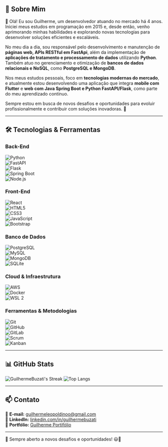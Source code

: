 ## 🚀 Sobre Mim  
👋 Olá! Eu sou Guilherme, um desenvolvedor atuando no mercado há 4 anos. Iniciei meus estudos em programação em 2015 e, desde então, venho aprimorando minhas habilidades e explorando novas tecnologias para desenvolver soluções eficientes e escaláveis.

No meu dia a dia, sou responsável pelo desenvolvimento e manutenção de **páginas web, APIs RESTful em FastApi**, além da implementação de **aplicações de tratamento e processamento de dados** utilizando **Python**. Também atuo no gerenciamento e otimização de **bancos de dados relacionais e NoSQL**, como **PostgreSQL e MongoDB**.

Nos meus estudos pessoais, foco em **tecnologias modernas do mercado**, e atualmente estou desenvolvendo uma aplicação que integra **mobile com Flutter** e **web com Java Spring Boot e Python FastAPI/Flask**, como parte do meu aprendizado contínuo.  

Sempre estou em busca de novos desafios e oportunidades para evoluir profissionalmente e contribuir com soluções inovadoras. 🚀

---

## 🛠️ Tecnologias & Ferramentas  
### **Back-End**  
![Python](https://img.shields.io/badge/-Python-3776AB?style=flat-square&logo=python&logoColor=white)  
![FastAPI](https://img.shields.io/badge/-FastAPI-009688?style=flat-square&logo=fastapi&logoColor=white)  
![Flask](https://img.shields.io/badge/-Flask-000000?style=flat-square&logo=flask&logoColor=white)  
![Spring Boot](https://img.shields.io/badge/-Spring_Boot-6DB33F?style=flat-square&logo=spring-boot&logoColor=white)  
![Node.js](https://img.shields.io/badge/-Node.js-339933?style=flat-square&logo=node.js&logoColor=white)  

### **Front-End**  
![React](https://img.shields.io/badge/-React-61DAFB?style=flat-square&logo=react&logoColor=white)  
![HTML5](https://img.shields.io/badge/-HTML5-E34F26?style=flat-square&logo=html5&logoColor=white)  
![CSS3](https://img.shields.io/badge/-CSS3-1572B6?style=flat-square&logo=css3&logoColor=white)  
![JavaScript](https://img.shields.io/badge/-JavaScript-F7DF1E?style=flat-square&logo=javascript&logoColor=black)  
![Bootstrap](https://img.shields.io/badge/-Bootstrap-7952B3?style=flat-square&logo=bootstrap&logoColor=white)  

### **Banco de Dados**  
![PostgreSQL](https://img.shields.io/badge/-PostgreSQL-336791?style=flat-square&logo=postgresql&logoColor=white)  
![MySQL](https://img.shields.io/badge/-MySQL-4479A1?style=flat-square&logo=mysql&logoColor=white)  
![MongoDB](https://img.shields.io/badge/-MongoDB-47A248?style=flat-square&logo=mongodb&logoColor=white)  
![SQLite](https://img.shields.io/badge/-SQLite-003B57?style=flat-square&logo=sqlite&logoColor=white)  

### **Cloud & Infraestrutura**  
![AWS](https://img.shields.io/badge/-AWS-232F3E?style=flat-square&logo=amazon-aws&logoColor=white)  
![Docker](https://img.shields.io/badge/-Docker-2496ED?style=flat-square&logo=docker&logoColor=white)  
![WSL 2](https://img.shields.io/badge/-WSL_2-4D4D4D?style=flat-square&logo=linux&logoColor=white)  

### **Ferramentas & Metodologias**  
![Git](https://img.shields.io/badge/-Git-F05032?style=flat-square&logo=git&logoColor=white)  
![GitHub](https://img.shields.io/badge/-GitHub-181717?style=flat-square&logo=github&logoColor=white)  
![GitLab](https://img.shields.io/badge/-GitLab-FC6D26?style=flat-square&logo=gitlab&logoColor=white)  
![Scrum](https://img.shields.io/badge/-Scrum-009688?style=flat-square)  
![Kanban](https://img.shields.io/badge/-Kanban-0079BF?style=flat-square&logo=trello&logoColor=white)  

---

## 📊 GitHub Stats  
![GuilhermeBuzati's Streak](https://github-readme-streak-stats.herokuapp.com/?user=GuilhermeBuzati&theme=vue-dark&hide_border=true)
![Top Langs](https://github-readme-stats.vercel.app/api/top-langs/?username=GuilhermeBuzati&layout=compact&theme=dark)

---

## 📫 Contato  
📧 **E-mail:** [guilhermeleopoldinoo@gmail.com](mailto:guilhermeleopoldinoo@gmail.com)  
💼 **LinkedIn:** [linkedin.com/in/guilhermebuzati](https://linkedin.com/in/guilhermebuzati)  
🚀 **Portfólio:** [Guilherme Portifólio](https://guilhermebuzati.github.io/portifolio-project/app/screen/index.html#)  

---

🔹 Sempre aberto a novos desafios e oportunidades! 😃🚀  

